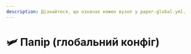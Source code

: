 ```yaml
---
description: Дізнайтеся, що означає кожен вузол у paper-global.yml.
---
```


# 🛩️ Папір (глобальний конфіг)
